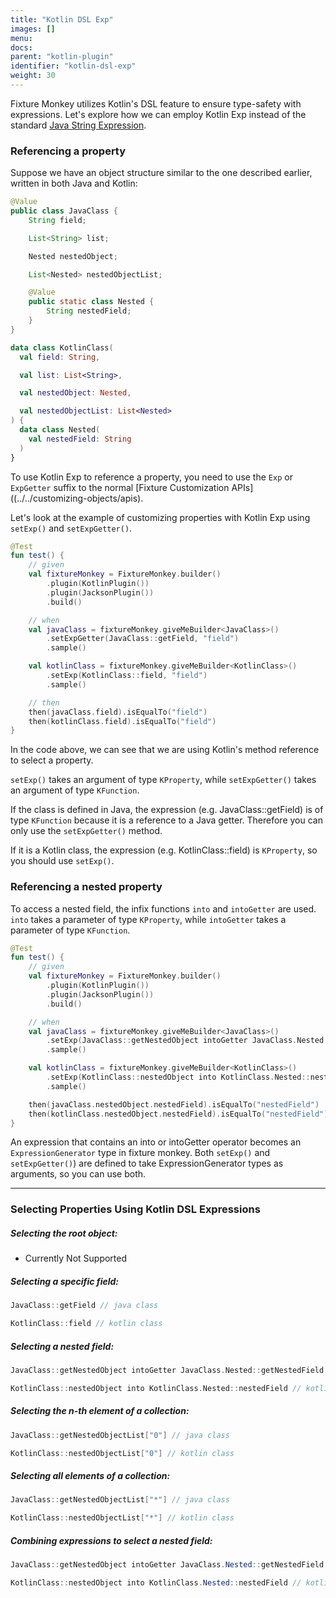 ```yaml
---
title: "Kotlin DSL Exp"
images: []
menu:
docs:
parent: "kotlin-plugin"
identifier: "kotlin-dsl-exp"
weight: 30
---
```


Fixture Monkey utilizes Kotlin's DSL feature to ensure type-safety with expressions.
Let's explore how we can employ Kotlin Exp instead of the standard [Java String Expression](../../../customizing-objects/expressions).

### Referencing a property

Suppose we have an object structure similar to the one described earlier, written in both Java and Kotlin:

```java
@Value
public class JavaClass {
    String field;

    List<String> list;

    Nested nestedObject;

    List<Nested> nestedObjectList;

    @Value
    public static class Nested {
        String nestedField;
    }
}
```

```kotlin
data class KotlinClass(
  val field: String,

  val list: List<String>,

  val nestedObject: Nested,

  val nestedObjectList: List<Nested>
) {
  data class Nested(
    val nestedField: String
  )
}
```

To use Kotlin Exp to reference a property, you need to use the `Exp` or `ExpGetter` suffix to the normal [Fixture Customization APIs]((../../customizing-objects/apis).

Let's look at the example of customizing properties with Kotlin Exp using `setExp()` and `setExpGetter()`.

```kotlin
@Test
fun test() {
    // given
    val fixtureMonkey = FixtureMonkey.builder()
        .plugin(KotlinPlugin())
        .plugin(JacksonPlugin())
        .build()

    // when
    val javaClass = fixtureMonkey.giveMeBuilder<JavaClass>()
        .setExpGetter(JavaClass::getField, "field")
        .sample()

    val kotlinClass = fixtureMonkey.giveMeBuilder<KotlinClass>()
        .setExp(KotlinClass::field, "field")
        .sample()

    // then
    then(javaClass.field).isEqualTo("field")
    then(kotlinClass.field).isEqualTo("field")
}
```

In the code above, we can see that we are using Kotlin's method reference to select a property.

`setExp()` takes an argument of type `KProperty`, while `setExpGetter()` takes an argument of type `KFunction`.

If the class is defined in Java, the expression (e.g. JavaClass::getField) is of type `KFunction` because it is a reference to a Java getter.
Therefore you can only use the `setExpGetter()` method.

If it is a Kotlin class, the expression (e.g. KotlinClass::field) is `KProperty`, so you should use `setExp()`.

### Referencing a nested property

To access a nested field, the infix functions `into` and `intoGetter` are used.
`into` takes a parameter of type `KProperty`, while `intoGetter` takes a parameter of type `KFunction`.

```kotlin
@Test
fun test() {
    // given
    val fixtureMonkey = FixtureMonkey.builder()
        .plugin(KotlinPlugin())
        .plugin(JacksonPlugin())
        .build()

    // when
    val javaClass = fixtureMonkey.giveMeBuilder<JavaClass>()
        .setExp(JavaClass::getNestedObject intoGetter JavaClass.Nested::getNestedField, "nestedField")
        .sample()

    val kotlinClass = fixtureMonkey.giveMeBuilder<KotlinClass>()
        .setExp(KotlinClass::nestedObject into KotlinClass.Nested::nestedField, "nestedField")
        .sample()

    then(javaClass.nestedObject.nestedField).isEqualTo("nestedField")
    then(kotlinClass.nestedObject.nestedField).isEqualTo("nestedField")
}
```

An expression that contains an into or intoGetter operator becomes an `ExpressionGenerator` type in fixture monkey.
Both `setExp()` and `setExpGetter()`) are defined to take ExpressionGenerator types as arguments, so you can use both.

------------

### Selecting Properties Using Kotlin DSL Expressions

##### Selecting the root object:
- Currently Not Supported

##### Selecting a specific field:
```kotlin
JavaClass::getField // java class

KotlinClass::field // kotlin class
```

##### Selecting a nested field:
```kotlin
JavaClass::getNestedObject intoGetter JavaClass.Nested::getNestedField // java class

KotlinClass::nestedObject into KotlinClass.Nested::nestedField // kotlin class
```

##### Selecting the n-th element of a collection:
```kotlin
JavaClass::getNestedObjectList["0"] // java class

KotlinClass::nestedObjectList["0"] // kotlin class
```

##### Selecting all elements of a collection:
```kotlin
JavaClass::getNestedObjectList["*"] // java class

KotlinClass::nestedObjectList["*"] // kotlin class
```

##### Combining expressions to select a nested field:
```java
JavaClass::getNestedObject intoGetter JavaClass.Nested::getNestedField // java class

KotlinClass::nestedObject into KotlinClass.Nested::nestedField // kotlin class
```

